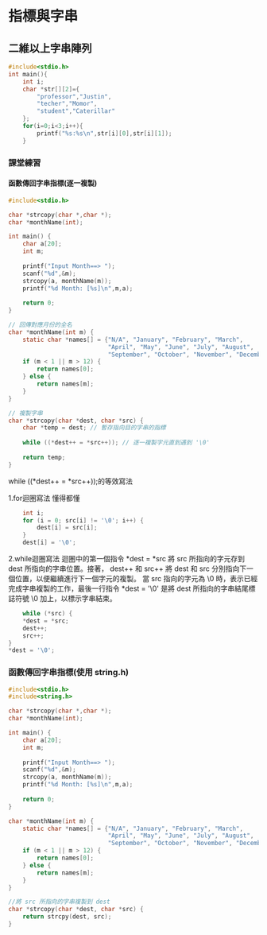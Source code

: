 # 指標與字串

## 二維以上字串陣列
```C
#include<stdio.h>
int main(){
	int i;
	char *str[][2]={
		"professor","Justin",
		"techer","Momor",
		"student","Caterillar"
	};
	for(i=0;i<3;i++){
		printf("%s:%s\n",str[i][0],str[i][1]);
	}
```

### 課堂練習
#### 函數傳回字串指標(逐一複製)
```C
#include<stdio.h>

char *strcopy(char *,char *);
char *monthName(int);

int main() {
    char a[20];
    int m;
    
    printf("Input Month==> ");
    scanf("%d",&m);
    strcopy(a, monthName(m));
    printf("%d Month: [%s]\n",m,a);
    
    return 0;
}

// 回傳對應月份的全名
char *monthName(int m) {
    static char *names[] = {"N/A", "January", "February", "March",
							"April", "May", "June", "July", "August",
						    "September", "October", "November", "December"};
    if (m < 1 || m > 12) {
        return names[0];
    } else {
        return names[m];
    }
}

// 複製字串
char *strcopy(char *dest, char *src) {
    char *temp = dest; // 暫存指向目的字串的指標
    
    while ((*dest++ = *src++)); // 逐一複製字元直到遇到 '\0'
    
    return temp;
}
```
while ((*dest++ = *src++));的等效寫法

1.for迴圈寫法 懂得都懂
```C
    int i;
    for (i = 0; src[i] != '\0'; i++) {
        dest[i] = src[i];
    }
    dest[i] = '\0';
```
2.while迴圈寫法
迴圈中的第一個指令 *dest = *src 將 src 所指向的字元存到 dest 所指向的字串位置。接著， dest++ 和 src++ 將 dest 和 src 分別指向下一個位置，以便繼續進行下一個字元的複製。
當 src 指向的字元為 \0 時，表示已經完成字串複製的工作，最後一行指令 *dest = '\0' 是將 dest 所指向的字串結尾標誌符號 \0 加上，以標示字串結束。
```C
    while (*src) {
    *dest = *src;
    dest++;
    src++;
}
*dest = '\0';
```

### 函數傳回字串指標(使用 string.h)
```C
#include<stdio.h>
#include<string.h>

char *strcopy(char *,char *);
char *monthName(int);

int main() {
    char a[20];
    int m;
    
    printf("Input Month==> ");
    scanf("%d",&m);
    strcopy(a, monthName(m));
    printf("%d Month: [%s]\n",m,a);
    
    return 0;
}

char *monthName(int m) {
    static char *names[] = {"N/A", "January", "February", "March",
							"April", "May", "June", "July", "August",
						    "September", "October", "November", "December"};
    if (m < 1 || m > 12) {
        return names[0];
    } else {
        return names[m];
    }
}

//將 src 所指向的字串複製到 dest 
char *strcopy(char *dest, char *src) {
    return strcpy(dest, src); 
}
```

